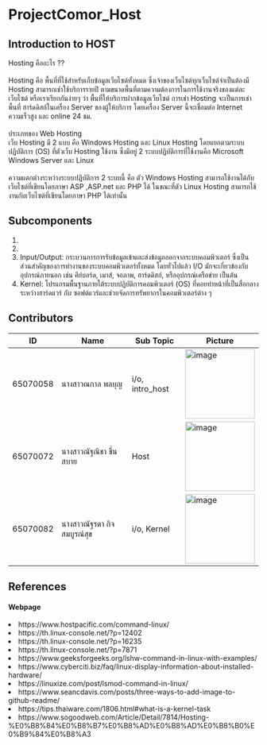 # ProjectComor_Host
## Introduction to HOST
Hosting คืออะไร ??<br><br>
Hosting คือ พื้นที่ที่ใช้สำหรับเก็บข้อมูลเว็บไซต์ทั้งหมด ซึ่งเจ้าของเว็บไซต์ทุกเว็บไซต์จำเป็นต้องมี Hosting สามารถเช่าใช้บริการรายปี ตามขนาดพื้นที่ตามความต้องการในการใช้งานจริงของแต่ละเว็บไซต์ หรือเราเรียกกันง่ายๆ ว่า พื้นที่ให้บริการฝากข้อมูลเว็บไซต์ การเช่า Hosting จะเป็นการเช่าพื้นที่ ฮาร์ดดิสก์ในเครื่อง Server ของผู้ให้บริการ โดยเครื่อง Server นี้จะเชื่อมต่อ Internet ความเร็วสูง และ online 24 ชม.<br><br>
ประเภทของ Web Hosting<br>
เว็บ Hosting มี 2 แบบ คือ Windows Hosting และ Linux Hosting โดยแยกตามระบบปฏิบัติการ (OS) ที่ตัวเว็บ Hosting ใช้งาน ซึ่งมีอยู่ 2 ระบบปฏิบัติการที่ใช้งานคือ Microsoft Windows Server และ Linux<br><br>
ความแตกต่างระหว่างระบบปฏิบัติการ 2 ระบบนี้ คือ ตัว Windows Hosting สามารถใช้งานได้กับเว็บไซต์ที่เขียนโดยภาษา ASP ,ASP.net และ PHP ได้ ในขณะที่ตัว Linux Hosting สามารถใช้งานกับเว็บไซต์ที่เขียนโดยภาษา PHP ได้เท่านั้น

## Subcomponents
1. <br>
2. <br>
3. Input/Output: กระบวนการการรับข้อมูลเข้าและส่งข้อมูลออกจากระบบคอมพิวเตอร์ ซึ่งเป็นส่วนสำคัญของการทำงานของระบบคอมพิวเตอร์ทั้งหมด โดยทั่วไปแล้ว I/O มักจะเกี่ยวข้องกับอุปกรณ์ภายนอก เช่น คีย์บอร์ด, เมาส์, จอภาพ, ฮาร์ดดิสก์, หรืออุปกรณ์เครือข่าย เป็นต้น<br>
4. Kernel: โปรแกรมพื้นฐานภายใต้ระบบปฏิบัติการคอมพิวเตอร์ (OS) ที่คอยทำหน้าที่เป็นสื่อกลางระหว่างฮาร์ดแวร์ กับ ซอฟต์แวร์และช่วยจัดการทรัพยากรในคอมพิวเตอร์ต่าง ๆ<br>

## Contributors
| ID             |   Name                                            |Sub Topic|Picture|
| ----------------- | --------------------------------------- |-------------------|---------|
| 65070058 |นางสาวณกาล พลบุญ|i/o, intro_host|  <img width="140" alt="image" src="https://github.com/CosmoGuy112/PHost/assets/112687372/469e30f7-0d73-4b44-b7f0-9fe0ac3d430e"> |
| 65070072 |นางสาวณัฐณิชา ชื่นสบาย|Host|<img width="140" alt="image" src="https://github.com/CosmoGuy112/PHost/assets/112687454/99cf2205-3a6f-4573-bf38-4fc7a56e071b">|
| 65070082 |นางสาวณัฐรดา กิจสมบูรณ์สุข|i/o, Kernel|  <img width="140" alt="image" src="https://github.com/CosmoGuy112/PHost/assets/109953192/bd0acb4c-52f6-47aa-a7ec-052c0baa7500"> |


## References
#### Webpage
<li>https://www.hostpacific.com/command-linux/</li>
<li>https://th.linux-console.net/?p=12402</li>
<li>https://th.linux-console.net/?p=16235</li>
<li>https://th.linux-console.net/?p=7871</li>
<li>https://www.geeksforgeeks.org/lshw-command-in-linux-with-examples/</li>
<li>https://www.cyberciti.biz/faq/linux-display-information-about-installed-hardware/</li>
<li>https://linuxize.com/post/lsmod-command-in-linux/</li>
<li>https://www.seancdavis.com/posts/three-ways-to-add-image-to-github-readme/</li>
<li>https://tips.thaiware.com/1806.html#what-is-a-kernel-task</li>
<li>https://www.sogoodweb.com/Article/Detail/7814/Hosting-%E0%B8%84%E0%B8%B7%E0%B8%AD%E0%B8%AD%E0%B8%B0%E0%B9%84%E0%B8%A3</li>
